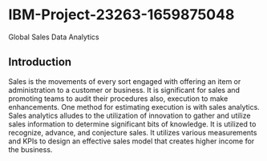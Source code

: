 # IBM-Project-23263-1659875048
Global Sales Data Analytics

## Introduction

Sales is the movements of every sort engaged with offering an item or administration to a customer or business. It is significant for sales and promoting teams to audit their procedures also, execution to make enhancements. One method for estimating execution is with sales analytics. Sales analytics alludes to the utilization of innovation to gather and utilize sales information to determine significant bits of knowledge. It is utilized to recognize, advance, and conjecture sales. It utilizes various measurements and KPIs to design an effective sales model that creates higher income for the business.




